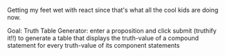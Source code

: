Getting my feet wet with react since that's what all the cool kids are doing now. 

Goal: Truth Table Generator: enter a proposition and click submit (truthify it!!) to generate a table that displays the truth-value of a compound statement for every truth-value of its component statements 